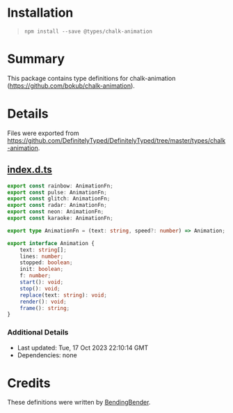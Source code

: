 # Installation
> `npm install --save @types/chalk-animation`

# Summary
This package contains type definitions for chalk-animation (https://github.com/bokub/chalk-animation).

# Details
Files were exported from https://github.com/DefinitelyTyped/DefinitelyTyped/tree/master/types/chalk-animation.
## [index.d.ts](https://github.com/DefinitelyTyped/DefinitelyTyped/tree/master/types/chalk-animation/index.d.ts)
````ts
export const rainbow: AnimationFn;
export const pulse: AnimationFn;
export const glitch: AnimationFn;
export const radar: AnimationFn;
export const neon: AnimationFn;
export const karaoke: AnimationFn;

export type AnimationFn = (text: string, speed?: number) => Animation;

export interface Animation {
    text: string[];
    lines: number;
    stopped: boolean;
    init: boolean;
    f: number;
    start(): void;
    stop(): void;
    replace(text: string): void;
    render(): void;
    frame(): string;
}

````

### Additional Details
 * Last updated: Tue, 17 Oct 2023 22:10:14 GMT
 * Dependencies: none

# Credits
These definitions were written by [BendingBender](https://github.com/BendingBender).
